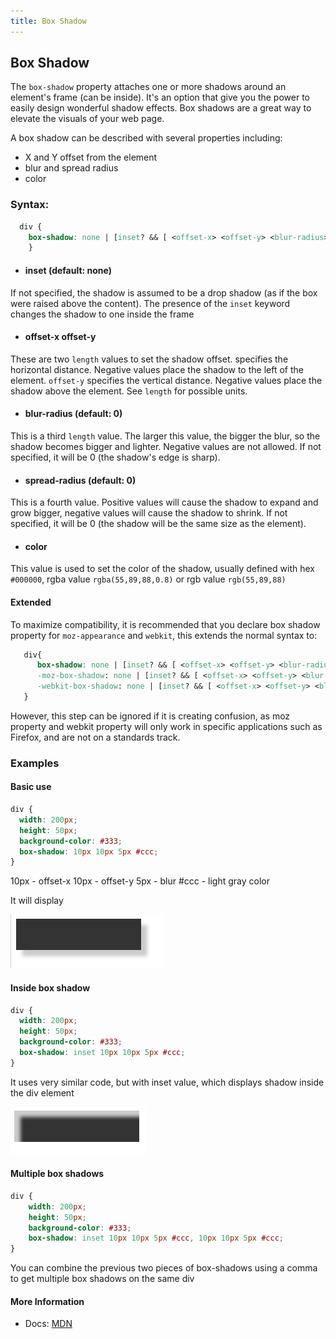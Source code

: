 ```yaml
---
title: Box Shadow
---
```


## Box Shadow

The `box-shadow` property attaches one or more shadows around an element's frame (can be inside). It's an option that give you the power to easily design wonderful shadow effects. Box shadows are a great way to elevate the visuals of your web page.

A box shadow can be described with several properties including:
* X and Y offset from the element
* blur and spread radius
* color

### Syntax:

```css
  div {
    box-shadow: none | [inset? && [ <offset-x> <offset-y> <blur-radius>? <spread-radius>? <color>? ] ]#
    }
  ```
* #### inset (default: none)
If not specified, the shadow is assumed to be a drop shadow (as if the box were raised above the content).
The presence of the `inset` keyword changes the shadow to one inside the frame

* #### offset-x offset-y
These are two `length` values to set the shadow offset. <offset-x> specifies the horizontal distance. Negative values place the shadow to the left of the element. `offset-y` specifies the vertical distance. Negative values place the shadow above the element. See `length` for possible units.

* #### blur-radius (default: 0)
This is a third `length` value. The larger this value, the bigger the blur, so the shadow becomes bigger and lighter. Negative values are not allowed. If not specified, it will be 0 (the shadow's edge is sharp).
  
* #### spread-radius (default: 0)
This is a fourth <length> value. Positive values will cause the shadow to expand and grow bigger, negative values will cause the shadow to shrink. If not specified, it will be 0 (the shadow will be the same size as the element).
 
* #### color
This value is used to set the color of the shadow, usually defined with hex `#000000`, rgba value `rgba(55,89,88,0.8)` or rgb value `rgb(55,89,88)`

#### Extended

To maximize compatibility, it is recommended that you declare box shadow property for `moz-appearance` and `webkit`, this extends the normal syntax to:

```css
   div{
      box-shadow: none | [inset? && [ <offset-x> <offset-y> <blur-radius>? <spread-radius>? <color>? ] ]#
      -moz-box-shadow: none | [inset? && [ <offset-x> <offset-y> <blur-radius>? <spread-radius>? <color>? ] ]#
      -webkit-box-shadow: none | [inset? && [ <offset-x> <offset-y> <blur-radius>? <spread-radius>? <color>? ] ]#
   }
```

However, this step can be ignored if it is creating confusion, as moz property and webkit property will only work in specific applications such as Firefox, and are not on a standards track.

### Examples

#### Basic use

```css
div {
  width: 200px;
  height: 50px;
  background-color: #333;
  box-shadow: 10px 10px 5px #ccc;
}
```

10px - offset-x
10px - offset-y
5px -  blur
#ccc - light gray color

It will display

![image](https://raw.githubusercontent.com/krzysiekh/images/master/box-shadow1.png)

#### Inside box shadow

```css
div {
  width: 200px;
  height: 50px;
  background-color: #333;
  box-shadow: inset 10px 10px 5px #ccc;
}
```
It uses very similar code, but with inset value, which displays shadow inside the div element

![image](https://raw.githubusercontent.com/krzysiekh/images/master/box-shadow2.png)


#### Multiple box shadows

```css
div {
    width: 200px;
    height: 50px;
    background-color: #333;
    box-shadow: inset 10px 10px 5px #ccc, 10px 10px 5px #ccc;
}
```

You can combine the previous two pieces of box-shadows using a comma to get multiple box shadows on the same div

#### More Information
* Docs: [MDN](https://developer.mozilla.org/en-US/docs/Web/CSS/box-shadow)
